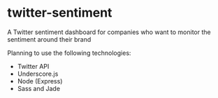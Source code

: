 # twitter-sentiment
A Twitter sentiment dashboard for companies who want to monitor the sentiment around their brand

Planning to use the following technologies:

- Twitter API
- Underscore.js
- Node (Express)
- Sass and Jade
